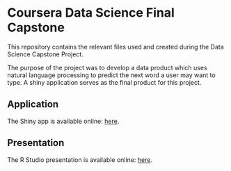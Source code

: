 # Coursera Data Science Final Capstone

This repository contains the relevant files used and created during the Data Science Capstone Project.

The purpose of the project was to develop a data product which uses natural language processing to predict the next word a user may want to type. A shiny application serves as the final product for this project.

## Application
The Shiny app is available online: <a href="https://wegm00.shinyapps.io/Oracle/" target="_blank">here</a>.
## Presentation
The R Studio presentation is available online: <a href="https://rpubs.com/wegm00/751388" target="_blank">here</a>.
